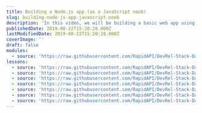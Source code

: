 ```yaml
---
title: Building a Node.js app (as a JavaScript noob)
slug: building-node-js-app-javascript-noob
description: 'In this video, we will be building a basic web app using Node.js (Express.js) loading external API data using asynchronous JavaScript.'
publishedDate: 2019-08-22T15:20:28.000Z
lastModifiedDate: 2019-08-22T15:20:28.000Z
coverImage: ''
draft: false
modules:
  - source: 'https://raw.githubusercontent.com/RapidAPI/DevRel-Stack-Data/dev/lms/courses/building-node-js-app-javascript-noob/index.md'
lessons:
  - source: 'https://raw.githubusercontent.com/RapidAPI/DevRel-Stack-Data/dev/lms/courses/building-node-js-app-javascript-noob/01-intro.md'
  - source: 'https://raw.githubusercontent.com/RapidAPI/DevRel-Stack-Data/dev/lms/courses/building-node-js-app-javascript-noob/02-set-website-files-local-express-js-site.md'
  - source: 'https://raw.githubusercontent.com/RapidAPI/DevRel-Stack-Data/dev/lms/courses/building-node-js-app-javascript-noob/03-set-route-node-js-load-api-data-fetch.md'
  - source: 'https://raw.githubusercontent.com/RapidAPI/DevRel-Stack-Data/dev/lms/courses/building-node-js-app-javascript-noob/04-asynchronous-javascript-json-data-server-side-client.md'
  - source: 'https://raw.githubusercontent.com/RapidAPI/DevRel-Stack-Data/dev/lms/courses/building-node-js-app-javascript-noob/05-dynamically-generate-image-tag-javascript.md'
  - source: 'https://raw.githubusercontent.com/RapidAPI/DevRel-Stack-Data/dev/lms/courses/building-node-js-app-javascript-noob/06-api-key-secure-dotenv.md'
  - source: 'https://raw.githubusercontent.com/RapidAPI/DevRel-Stack-Data/dev/lms/courses/building-node-js-app-javascript-noob/07-style-website-css.md'
---
```


